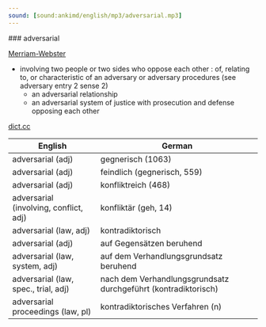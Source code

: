 ```yaml
---
sound: [sound:ankimd/english/mp3/adversarial.mp3]
---
```


\### adversarial

[Merriam-Webster](https://www.merriam-webster.com/dictionary/adversarial)

- involving two people or two sides who oppose each other : of, relating to, or characteristic of an adversary or adversary procedures (see adversary entry 2 sense 2)
    - an adversarial relationship
    - an adversarial system of justice with prosecution and defense opposing each other

[dict.cc](https://www.dict.cc/adversarial)

| English        | German       |
| -------------- | ------------ |
| adversarial (adj) | gegnerisch (1063) |
| adversarial (adj) | feindlich (gegnerisch, 559) |
| adversarial (adj) | konfliktreich (468) |
| adversarial (involving, conflict, adj) | konfliktär (geh, 14) |
| adversarial (law, adj) | kontradiktorisch |
| adversarial (adj) | auf Gegensätzen beruhend |
| adversarial (law, system, adj) | auf dem Verhandlungsgrundsatz beruhend |
| adversarial (law, spec., trial, adj) | nach dem Verhandlungsgrundsatz durchgeführt (kontradiktorisch) |
| adversarial proceedings (law, pl) | kontradiktorisches Verfahren (n) |
